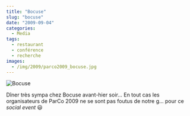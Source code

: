 ```yaml
---
title: "Bocuse"
slug: "bocuse"
date: "2009-09-04"
categories:
  - Media
tags:
  - restaurant
  - conférence
  - recherche
images:
  - /img/2009/parco2009_bocuse.jpg
---
```


![Bocuse](/img/2009/parco2009_bocuse.jpg)

Dîner très sympa chez Bocuse avant-hier soir... En tout cas les organisateurs de
ParCo 2009 ne se sont pas foutus de notre g... pour ce *social event* :smiley:
